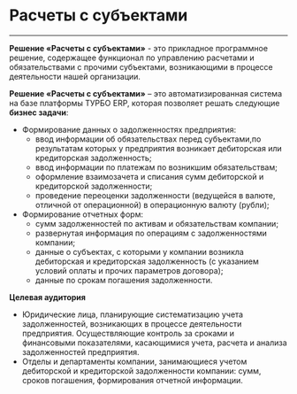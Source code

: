 ﻿# Расчеты с субъектами
_______________

**Решение «Расчеты с субъектами»** - это прикладное программное решение, содержащее функционал по управлению расчетами и обязательствами с прочими субъектами, возникающими в процессе деятельности нашей организации.

**Решение «Расчеты с субъектами»** – это автоматизированная система на базе платформы ТУРБО ERP, которая позволяет решать следующие **бизнес задачи**:
* Формирование данных о задолженностях предприятия:
    * ввод информации об обязательствах перед субъектами,по результатам которых у предприятия возникает дебиторская или кредиторская задолженность;
    * ввод информации по платежам по возникшим обязательствам;
    * оформление взаимозачета и списания сумм дебиторской и кредиторской задолженности;
    * проведение переоценки задолженности (ведущейся в валюте, отличной от операционной) в операционную валюту (рубли);
* Формирование отчетных форм:
    * сумм задолженностей по активам и обязательствам компании;
    * развернутая информация по операциям с задолженностями компании;
    * данные о субъектах, с которыми у компании возникла дебиторская и кредиторская задолженность (с указанием условий оплаты и прочих параметров договора);
    * данные по срокам погашения задолженности.

**Целевая аудитория**

* Юридические лица, планирующие систематизацию учета задолженностей, возникающих в процессе деятельности предприятия.
Осуществляющие контроль за сроками и финансовыми показателями, касающимися учета, расчета и анализа задолженностей предприятия.
* Отделы и департаменты компании, занимающиеся учетом дебиторской и кредиторской задолженности компании: сумм, сроков погашения,
формирования отчетной информации.

